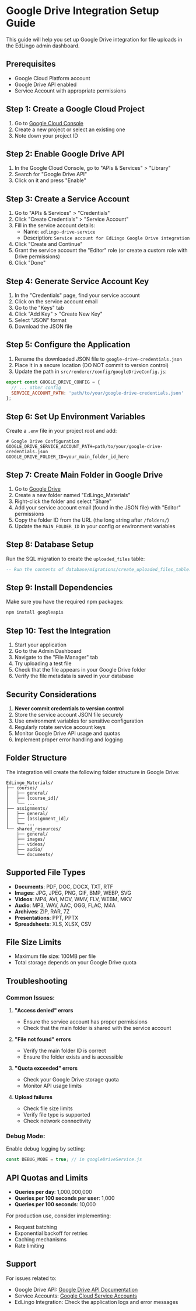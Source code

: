 # Google Drive Integration Setup Guide

This guide will help you set up Google Drive integration for file uploads in the EdLingo admin dashboard.

## Prerequisites

- Google Cloud Platform account
- Google Drive API enabled
- Service Account with appropriate permissions

## Step 1: Create a Google Cloud Project

1. Go to [Google Cloud Console](https://console.cloud.google.com/)
2. Create a new project or select an existing one
3. Note down your project ID

## Step 2: Enable Google Drive API

1. In the Google Cloud Console, go to "APIs & Services" > "Library"
2. Search for "Google Drive API"
3. Click on it and press "Enable"

## Step 3: Create a Service Account

1. Go to "APIs & Services" > "Credentials"
2. Click "Create Credentials" > "Service Account"
3. Fill in the service account details:
   - Name: `edlingo-drive-service`
   - Description: `Service account for EdLingo Google Drive integration`
4. Click "Create and Continue"
5. Grant the service account the "Editor" role (or create a custom role with Drive permissions)
6. Click "Done"

## Step 4: Generate Service Account Key

1. In the "Credentials" page, find your service account
2. Click on the service account email
3. Go to the "Keys" tab
4. Click "Add Key" > "Create New Key"
5. Select "JSON" format
6. Download the JSON file

## Step 5: Configure the Application

1. Rename the downloaded JSON file to `google-drive-credentials.json`
2. Place it in a secure location (DO NOT commit to version control)
3. Update the path in `src/renderer/config/googleDriveConfig.js`:

```javascript
export const GOOGLE_DRIVE_CONFIG = {
  // ... other config
  SERVICE_ACCOUNT_PATH: 'path/to/your/google-drive-credentials.json'
};
```

## Step 6: Set Up Environment Variables

Create a `.env` file in your project root and add:

```env
# Google Drive Configuration
GOOGLE_DRIVE_SERVICE_ACCOUNT_PATH=path/to/your/google-drive-credentials.json
GOOGLE_DRIVE_FOLDER_ID=your_main_folder_id_here
```

## Step 7: Create Main Folder in Google Drive

1. Go to [Google Drive](https://drive.google.com/)
2. Create a new folder named "EdLingo_Materials"
3. Right-click the folder and select "Share"
4. Add your service account email (found in the JSON file) with "Editor" permissions
5. Copy the folder ID from the URL (the long string after `/folders/`)
6. Update the `MAIN_FOLDER_ID` in your config or environment variables

## Step 8: Database Setup

Run the SQL migration to create the `uploaded_files` table:

```sql
-- Run the contents of database/migrations/create_uploaded_files_table.sql
```

## Step 9: Install Dependencies

Make sure you have the required npm packages:

```bash
npm install googleapis
```

## Step 10: Test the Integration

1. Start your application
2. Go to the Admin Dashboard
3. Navigate to the "File Manager" tab
4. Try uploading a test file
5. Check that the file appears in your Google Drive folder
6. Verify the file metadata is saved in your database

## Security Considerations

1. **Never commit credentials to version control**
2. Store the service account JSON file securely
3. Use environment variables for sensitive configuration
4. Regularly rotate service account keys
5. Monitor Google Drive API usage and quotas
6. Implement proper error handling and logging

## Folder Structure

The integration will create the following folder structure in Google Drive:

```
EdLingo_Materials/
├── courses/
│   ├── general/
│   ├── [course_id]/
│   └── ...
├── assignments/
│   ├── general/
│   ├── [assignment_id]/
│   └── ...
└── shared_resources/
    ├── general/
    ├── images/
    ├── videos/
    ├── audio/
    └── documents/
```

## Supported File Types

- **Documents**: PDF, DOC, DOCX, TXT, RTF
- **Images**: JPG, JPEG, PNG, GIF, BMP, WEBP, SVG
- **Videos**: MP4, AVI, MOV, WMV, FLV, WEBM, MKV
- **Audio**: MP3, WAV, AAC, OGG, FLAC, M4A
- **Archives**: ZIP, RAR, 7Z
- **Presentations**: PPT, PPTX
- **Spreadsheets**: XLS, XLSX, CSV

## File Size Limits

- Maximum file size: 100MB per file
- Total storage depends on your Google Drive quota

## Troubleshooting

### Common Issues:

1. **"Access denied" errors**
   - Ensure the service account has proper permissions
   - Check that the main folder is shared with the service account

2. **"File not found" errors**
   - Verify the main folder ID is correct
   - Ensure the folder exists and is accessible

3. **"Quota exceeded" errors**
   - Check your Google Drive storage quota
   - Monitor API usage limits

4. **Upload failures**
   - Check file size limits
   - Verify file type is supported
   - Check network connectivity

### Debug Mode:

Enable debug logging by setting:

```javascript
const DEBUG_MODE = true; // in googleDriveService.js
```

## API Quotas and Limits

- **Queries per day**: 1,000,000,000
- **Queries per 100 seconds per user**: 1,000
- **Queries per 100 seconds**: 10,000

For production use, consider implementing:
- Request batching
- Exponential backoff for retries
- Caching mechanisms
- Rate limiting

## Support

For issues related to:
- Google Drive API: [Google Drive API Documentation](https://developers.google.com/drive/api)
- Service Accounts: [Google Cloud Service Accounts](https://cloud.google.com/iam/docs/service-accounts)
- EdLingo Integration: Check the application logs and error messages